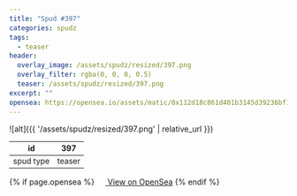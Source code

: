 ```yaml
---
title: "Spud #397"
categories: spudz
tags:
  - teaser
header:
  overlay_image: /assets/spudz/resized/397.png
  overlay_filter: rgba(0, 0, 0, 0.5)
  teaser: /assets/spudz/resized/397.png
excerpt: ""
opensea: https://opensea.io/assets/matic/0x112d18c861d401b3145d39236bf149f01e18beed/397
---
```

![alt]({{ '/assets/spudz/resized/397.png' | relative_url }})

| id | 397 |
|-|-|
| spud type | teaser |

{% if page.opensea %}
<a href="{{page.opensea}}" class="btn btn--info" onclick="window.open(this.href, '_blank'); return false;"><img src="/assets/images/opensea.svg" width="16px"><span>  View on OpenSea</span></a>
{% endif %}
